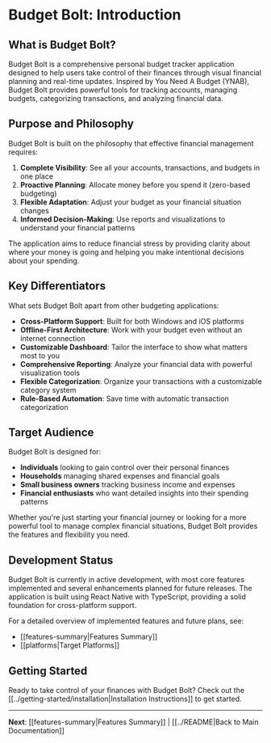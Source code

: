 # Budget Bolt: Introduction

## What is Budget Bolt?

Budget Bolt is a comprehensive personal budget tracker application designed to help users take control of their finances through visual financial planning and real-time updates. Inspired by You Need A Budget (YNAB), Budget Bolt provides powerful tools for tracking accounts, managing budgets, categorizing transactions, and analyzing financial data.

## Purpose and Philosophy

Budget Bolt is built on the philosophy that effective financial management requires:

1. **Complete Visibility**: See all your accounts, transactions, and budgets in one place
2. **Proactive Planning**: Allocate money before you spend it (zero-based budgeting)
3. **Flexible Adaptation**: Adjust your budget as your financial situation changes
4. **Informed Decision-Making**: Use reports and visualizations to understand your financial patterns

The application aims to reduce financial stress by providing clarity about where your money is going and helping you make intentional decisions about your spending.

## Key Differentiators

What sets Budget Bolt apart from other budgeting applications:

- **Cross-Platform Support**: Built for both Windows and iOS platforms
- **Offline-First Architecture**: Work with your budget even without an internet connection
- **Customizable Dashboard**: Tailor the interface to show what matters most to you
- **Comprehensive Reporting**: Analyze your financial data with powerful visualization tools
- **Flexible Categorization**: Organize your transactions with a customizable category system
- **Rule-Based Automation**: Save time with automatic transaction categorization

## Target Audience

Budget Bolt is designed for:

- **Individuals** looking to gain control over their personal finances
- **Households** managing shared expenses and financial goals
- **Small business owners** tracking business income and expenses
- **Financial enthusiasts** who want detailed insights into their spending patterns

Whether you're just starting your financial journey or looking for a more powerful tool to manage complex financial situations, Budget Bolt provides the features and flexibility you need.

## Development Status

Budget Bolt is currently in active development, with most core features implemented and several enhancements planned for future releases. The application is built using React Native with TypeScript, providing a solid foundation for cross-platform support.

For a detailed overview of implemented features and future plans, see:
- [[features-summary|Features Summary]]
- [[platforms|Target Platforms]]

## Getting Started

Ready to take control of your finances with Budget Bolt? Check out the [[../getting-started/installation|Installation Instructions]] to get started.

---

**Next**: [[features-summary|Features Summary]] | [[../README|Back to Main Documentation]]